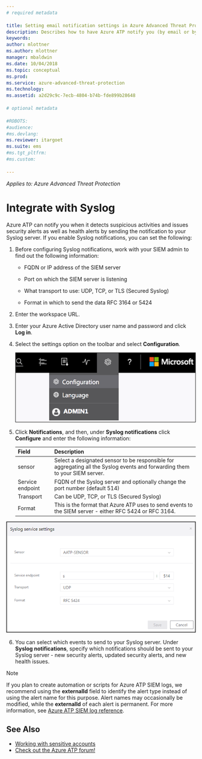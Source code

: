 ```yaml
---
# required metadata

title: Setting email notification settings in Azure Advanced Threat Protection | Microsoft Docs
description: Describes how to have Azure ATP notify you (by email or by Azure ATP event forwarding) when it detects suspicious activities 
keywords:
author: mlottner
ms.author: mlottner
manager: mbaldwin
ms.date: 10/04/2018
ms.topic: conceptual
ms.prod:
ms.service: azure-advanced-threat-protection
ms.technology:
ms.assetid: a2d29c9c-7ecb-4804-b74b-fde899b28648

# optional metadata

#ROBOTS:
#audience:
#ms.devlang:
ms.reviewer: itargoet
ms.suite: ems
#ms.tgt_pltfrm:
#ms.custom:

---
```


*Applies to: Azure Advanced Threat Protection*



# Integrate with Syslog

Azure ATP can notify you when it detects suspicious activities and issues security alerts as well as health alerts by sending the notification to your Syslog server. If you enable Syslog notifications, you can set the following:

1.  Before configuring Syslog notifications, work with your SIEM admin to find out the following information:

    -   FQDN or IP address of the SIEM server

    -   Port on which the SIEM server is listening

    -   What transport to use: UDP, TCP, or TLS (Secured Syslog)

    -   Format in which to send the data RFC 3164 or 5424

2.  Enter the workspace URL.

3.  Enter your Azure Active Directory user name and password and click **Log in**.

4.  Select the settings option on the toolbar and select **Configuration**.

    ![Azure ATP configuration settings icon](media/ATP-config-menu.png)

5.  Click **Notifications**, and then, under **Syslog notifications** click **Configure** and enter the following information:

    |Field|Description|
    |---------|---------------|
    |sensor|Select a designated sensor to be responsible for aggregating all the Syslog events and forwarding them to your SIEM server.|
    |Service endpoint|FQDN of the Syslog server and optionally change the port number (default 514)|
    |Transport|Can be UDP, TCP, or TLS (Secured Syslog)|
    |Format|This is the format that Azure ATP uses to send events to the SIEM server - either RFC 5424 or RFC 3164.|

 ![Azure ATP Syslog server settings image](media/atp-syslog.png)

6. You can select which events to send to your Syslog server. Under **Syslog notifications**, specify which notifications should be sent to your Syslog server - new security alerts, updated security alerts, and new health issues.

> [!NOTE]
> If you plan to create automation or scripts for Azure ATP SIEM logs, we recommend using the **externalId** field to identify the alert type instead of using the alert name for this purpose. Alert names may occasionally be modified, while the **externalId** of each alert is permanent. For more information, see [Azure ATP SIEM log reference](cef-format-sa.md). 


## See Also

- [Working with sensitive accounts](sensitive-accounts.md)
- [Check out the Azure ATP forum!](https://aka.ms/azureatpcommunity)